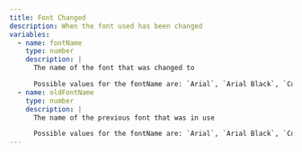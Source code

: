 ```yaml
---
title: Font Changed
description: When the font used has been changed
variables:
  - name: fontName
    type: number
    description: |
      The name of the font that was changed to

      Possible values for the fontName are: `Arial`, `Arial Black`, `Comic Sans MS`, `Courier New`, `Georgia`, `Impact`, `Microsoft Sans Serif`, `OpenDyslexic`, `Tahoma`, `Times New Roman`, `Trebuchet MS`, `Verdana`
  - name: oldFontName
    type: number
    description: |
      The name of the previous font that was in use

      Possible values for the fontName are: `Arial`, `Arial Black`, `Comic Sans MS`, `Courier New`, `Georgia`, `Impact`, `Microsoft Sans Serif`, `OpenDyslexic`, `Tahoma`, `Times New Roman`, `Trebuchet MS`, `Verdana`
---
```

